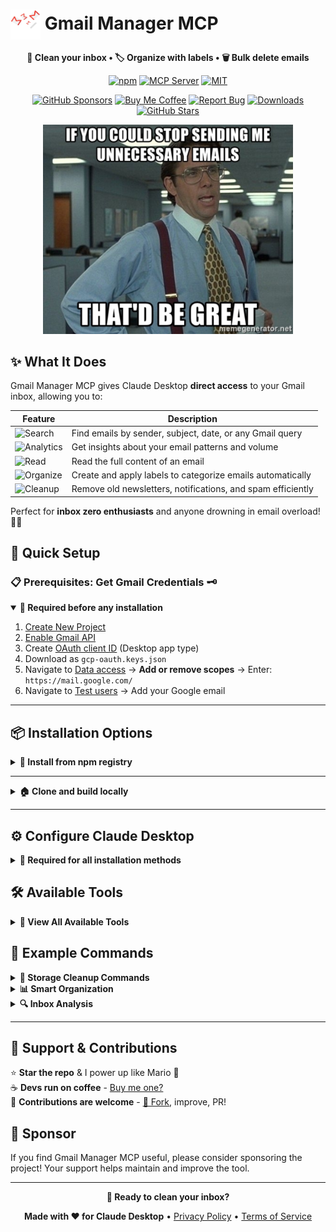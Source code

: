 [//]: # (Constants)
[license-link]: ../../blob/main/LICENSE
[stars-link]: ../../stargazers
[vid-link]: https://www.youtube.com/shorts/CCbY_ETwFss
[website-link]: https://spark-games.co.uk
[coffee-link]: https://buymeacoffee.com/spark88
[bug-link]: ../../issues
[release-link]: ../../releases
[fork-link]: ../../fork
[privacy-link]: ./PRIVACY.md
[issues-link]: ../../issues

# <img src="images/trash-mail.png" alt="Gmail Manager" width="48" height="48" style="vertical-align: middle;"> Gmail Manager MCP

<div align="center">

**🧹 Clean your inbox • 🏷️ Organize with labels • 🗑️ Bulk delete emails**


[![npm](https://img.shields.io/npm/v/@spark-apps/gmail-manager-mcp?style=flat-square&logo=npm&logoColor=white&color=crimson)](https://www.npmjs.com/package/@spark-apps/gmail-manager-mcp)
[![MCP Server](https://badge.mcpx.dev?type=server&color=gold)](https://smithery.ai/server/@muammar-yacoob/gmail-manager-mcp)
[![MIT](https://img.shields.io/badge/License-MIT-blueviolet?style=flat-square)](LICENSE)

[![GitHub Sponsors](https://img.shields.io/github/sponsors/muammar-yacoob?label=Sponsor&logo=github-sponsors&logoColor=white&color=hotpink)](https://github.com/sponsors/muammar-yacoob)
[![Buy Me Coffee](https://img.shields.io/badge/Buy%20Me-Coffee-limegreen?logo=buy-me-a-coffee&logoColor=white)][coffee-link]
[![Report Bug](https://img.shields.io/badge/Report-Bug-orangered?logo=github&logoColor=white)][issues-link]
[![Downloads](https://img.shields.io/github/downloads/muammar-yacoob/GMail-Manager-MCP/total?logo=cloud-download&logoColor=white&color=dodgerblue)][release-link]
[![GitHub Stars](https://img.shields.io/github/stars/muammar-yacoob/GMail-Manager-MCP?style=social)][stars-link]

<img src="images/meme.png" alt="Stop sending me unnecessary emails meme" width="400">

</div>

## ✨ What It Does

Gmail Manager MCP gives Claude Desktop **direct access** to your Gmail inbox, allowing you to:

| Feature | Description |
|---------|-------------|
| ![Search](https://img.shields.io/badge/🔍-Email%20Search-blue?style=flat-square) | Find emails by sender, subject, date, or any Gmail query |
| ![Analytics](https://img.shields.io/badge/📊-Inbox%20Analytics-blue?style=flat-square) | Get insights about your email patterns and volume |
| ![Read](https://img.shields.io/badge/📖-Read%20Emails-green?style=flat-square) | Read the full content of an email |
| ![Organize](https://img.shields.io/badge/🏷️-Smart%20Organization-yellow?style=flat-square) | Create and apply labels to categorize emails automatically |
| ![Cleanup](https://img.shields.io/badge/🗑️-Bulk%20Cleanup-crimson?style=flat-square) | Remove old newsletters, notifications, and spam efficiently |

Perfect for **inbox zero enthusiasts** and anyone drowning in email overload! 📧💀

## 🚀 Quick Setup

### 📋 Prerequisites: Get Gmail Credentials 🗝️

<details open>
<summary><strong>🔑 Required before any installation</strong></summary>

1. [Create New Project](https://console.cloud.google.com/projectcreate)
2. [Enable Gmail API](https://console.cloud.google.com/apis/api/gmail.googleapis.com/metrics)
3. Create [OAuth client ID](https://console.cloud.google.com/auth/clients) (Desktop app type)
4. Download as `gcp-oauth.keys.json`
5. Navigate to [Data access](https://console.cloud.google.com/auth/scopes) → **Add or remove scopes** → Enter: `https://mail.google.com/`
6. Navigate to [Test users](https://console.cloud.google.com/auth/audience) → Add your Google email

</details>

---

## 📦 Installation Options

<details>
<summary><strong>🚀 Install from npm registry</strong></summary>

```bash
npm install @spark-apps/gmail-manager-mcp
```
</details>

---

<details>
<summary><strong>🏠 Clone and build locally</strong></summary>

   ```bash
   git clone https://github.com/muammar-yacoob/GMail-Manager-MCP.git
   cd GMail-Manager-MCP
   npm install
   ```



</details>

</details>

---

## ⚙️ Configure Claude Desktop

<details>
<summary><strong>🔧 Required for all installation methods</strong></summary>

Add to your Claude Desktop config file:
- ![Windows](https://img.shields.io/badge/Windows-dodgerblue?style=flat-square&logo=windows&logoColor=white) `%APPDATA%\\Claude\\claude_desktop_config.json`
- ![macOS](https://img.shields.io/badge/macOS-silver?style=flat-square&logo=apple&logoColor=black) `~/Library/Application Support/Claude/claude_desktop_config.json`
- ![Linux](https://img.shields.io/badge/Linux-gold?style=flat-square&logo=linux&logoColor=black) `~/.config/Claude/claude_desktop_config.json`

**For NPM Install:**
```json
{
  "mcpServers": {
    "gmail-manager": {
      "command": "npx","args": ["@spark-apps/gmail-manager-mcp"]}
  }
}
```

**For Local Development:**

Windows (use double backslashes):
```json
{
  "mcpServers": {
    "gmail-manager": {
      "command": "node","args": ["path-to\\GMail-Manager-MCP\\dist\\index.js"]
    }
  }
}
```

macOS/Linux:
```json
{
  "mcpServers": {
    "gmail-manager": {
      "command": "node",
      "args": ["/path/to/GMail-Manager-MCP/dist/index.js"]
    }
  }
}
```

⚠️ **Important for Windows users**: Use double backslashes (`\\`) in the path!

</details>

## 🛠️ Available Tools

<details>
<summary><strong>🔧 View All Available Tools</strong></summary>

| Tool | Description |
|------|-------------|
| ![Auth](https://img.shields.io/badge/🔐-authenticate__gmail-blue?style=flat-square) | Authenticate Gmail access via web browser |
| ![Search](https://img.shields.io/badge/🔍-search__emails-blue?style=flat-square) | Search emails using Gmail query syntax |
| ![Read](https://img.shields.io/badge/📖-read__email-green?style=flat-square) | Read the full content of an email |
| ![Labels](https://img.shields.io/badge/📋-list__labels-green?style=flat-square) | List all Gmail labels |
| ![Create](https://img.shields.io/badge/➕-create__label-yellow?style=flat-square) | Create a new Gmail label |
| ![Apply](https://img.shields.io/badge/🏷️-apply__label-yellow?style=flat-square) | Apply a label to an email |
| ![Batch Apply](https://img.shields.io/badge/⚡-batch__apply__labels-yellow?style=flat-square) | Apply labels to multiple emails |
| ![Unlabel](https://img.shields.io/badge/🚫-remove__label-yellow?style=flat-square) | Remove a label from an email |
| ![Remove](https://img.shields.io/badge/❌-delete__label-crimson?style=flat-square) | Delete a Gmail label |
| ![Delete](https://img.shields.io/badge/🗑️-delete__email-crimson?style=flat-square) | Permanently delete an email |
| ![Batch Delete](https://img.shields.io/badge/💥-batch__delete__emails-crimson?style=flat-square) | Delete multiple emails at once |

</details>

## 💬 Example Commands

<details>
<summary><strong>🧹 Storage Cleanup Commands</strong></summary>

- *"Delete all emails from noreply addresses older than 6 months"*
- *"Find and delete all promotional emails from shopping sites"*
- *"Remove all LinkedIn notification emails from the past year"*
- *"Delete all automated emails from GitHub, Slack, and Jira"*
- *"Clean up all newsletter emails I haven't opened in 3 months"*
- *"Delete all 'password reset' and 'account verification' emails"*
- *"Remove all calendar invites and meeting reminders older than 30 days"*
- *"Find and delete all emails with large attachments over 10MB"*

</details>

<details>
<summary><strong>📊 Smart Organization</strong></summary>

- *"Label all emails from banks and financial institutions as 'Finance'"*
- *"Create 'Archive-2024' label and move all old work emails there"*
- *"Find all subscription confirmation emails and label them 'Subscriptions'"*
- *"Group all travel booking confirmations under 'Travel' label"*

</details>

<details>
<summary><strong>🔍 Inbox Analysis</strong></summary>

- *"Show me my top 10 email senders by volume this year"*
- *"Find all unread emails older than 1 month"*
- *"List all emails taking up the most storage space"*

</details>

---

## 🌱 Support & Contributions

⭐ **Star the repo** & I power up like Mario 🍄  
☕ **Devs run on coffee** - [Buy me one?][coffee-link]  
🤝 **Contributions are welcome** - [🍴 Fork][fork-link], improve, PR!

## 💖 Sponsor

If you find Gmail Manager MCP useful, please consider sponsoring the project! Your support helps maintain and improve the tool.

---

<div align="center">

**🚀 Ready to clean your inbox?**

**Made with ❤️ for Claude Desktop** • [Privacy Policy](PRIVACY.md) • [Terms of Service](TERMS.md)

</div>